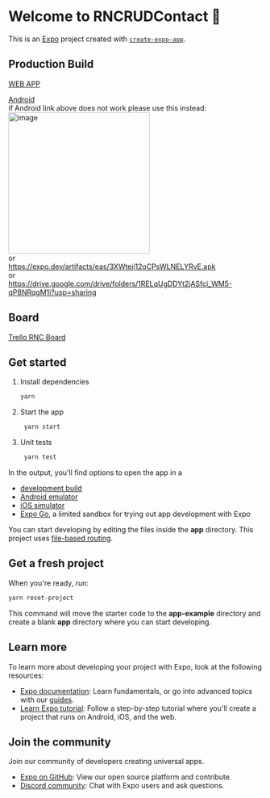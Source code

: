 # Welcome to RNCRUDContact 👋

This is an [Expo](https://expo.dev) project created with [`create-expo-app`](https://www.npmjs.com/package/create-expo-app).

## Production Build
[WEB APP](https://rncrudc-ontact.vercel.app/)

[Android](https://expo.dev//accounts/hoseayoarana/projects/RNCRUDContact/builds/1801c0af-6f03-4e97-b9ef-c7f35e77bb5c)<br />
if Android link above does not work please use this instead:<br />
<img width="280" alt="image" src="https://github.com/hosea100/RNCRUDContact/assets/39541502/d59086af-0eec-4ca0-9c89-c6de4ce078b3"><br />
or<br />
https://expo.dev/artifacts/eas/3XWteji12oCPsWLNELYRvE.apk<br />
or<br />
https://drive.google.com/drive/folders/1RELqUgDDYt2jASfci_WM5-qP8NRqgM1i?usp=sharing



## Board
[Trello RNC Board](https://trello.com/invite/b/ujpSVlaO/ATTI008d7dafcda8293905a01de4c1007263C4C83A37/agile-board-template-trello)

## Get started

1. Install dependencies

   ```bash
   yarn
   ```

2. Start the app

   ```bash
    yarn start
   ```
   
3. Unit tests

   ```bash
    yarn test
   ```

In the output, you'll find options to open the app in a

- [development build](https://docs.expo.dev/develop/development-builds/introduction/)
- [Android emulator](https://docs.expo.dev/workflow/android-studio-emulator/)
- [iOS simulator](https://docs.expo.dev/workflow/ios-simulator/)
- [Expo Go](https://expo.dev/go), a limited sandbox for trying out app development with Expo

You can start developing by editing the files inside the **app** directory. This project uses [file-based routing](https://docs.expo.dev/router/introduction).

## Get a fresh project

When you're ready, run:

```bash
yarn reset-project
```

This command will move the starter code to the **app-example** directory and create a blank **app** directory where you can start developing.

## Learn more

To learn more about developing your project with Expo, look at the following resources:

- [Expo documentation](https://docs.expo.dev/): Learn fundamentals, or go into advanced topics with our [guides](https://docs.expo.dev/guides).
- [Learn Expo tutorial](https://docs.expo.dev/tutorial/introduction/): Follow a step-by-step tutorial where you'll create a project that runs on Android, iOS, and the web.

## Join the community

Join our community of developers creating universal apps.

- [Expo on GitHub](https://github.com/expo/expo): View our open source platform and contribute.
- [Discord community](https://chat.expo.dev): Chat with Expo users and ask questions.
